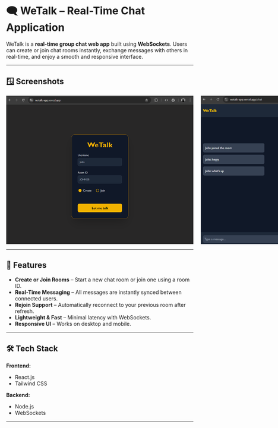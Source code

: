 # 🗨️ WeTalk – Real-Time Chat Application

WeTalk is a **real-time group chat web app** built using **WebSockets**. Users can create or join chat rooms instantly, exchange messages with others in real-time, and enjoy a smooth and responsive interface.

---

## 🪟 Screenshots

<div style='display:flex;'>
    <img style='height:400px; margin-right:20px;' src="./screenshots/home.png"/>
    <img style='height:400px;' src="./screenshots/chat.png"/>
</div>

---

## 🚀 Features

- **Create or Join Rooms** – Start a new chat room or join one using a room ID.  
- **Real-Time Messaging** – All messages are instantly synced between connected users.  
- **Rejoin Support** – Automatically reconnect to your previous room after refresh.  
- **Lightweight & Fast** – Minimal latency with WebSockets.  
- **Responsive UI** – Works on desktop and mobile.

---

## 🛠️ Tech Stack

**Frontend:**
- React.js  
- Tailwind CSS  

**Backend:**
- Node.js  
- WebSockets

---


